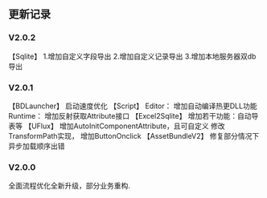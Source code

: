 ## 更新记录
### V2.0.2
【Sqlite】
1.增加自定义字段导出
2.增加自定义记录导出
3.增加本地服务器双db导出
### V2.0.1
【BDLauncher】
  启动速度优化
【Script】
  Editor：
   增加自动编译热更DLL功能
  Runtime：
   增加反射获取Attribute接口
【Excel2Sqlite】
 增加若干功能：自动导表等
【UFlux】
 增加AutoInitComponentAttribute，且可自定义
 修改TransformPath实现，
 增加ButtonOnclick
【AssetBundleV2】
 修复部分情况下异步加载顺序出错
### V2.0.0
全面流程优化全新升级，部分业务重构.

